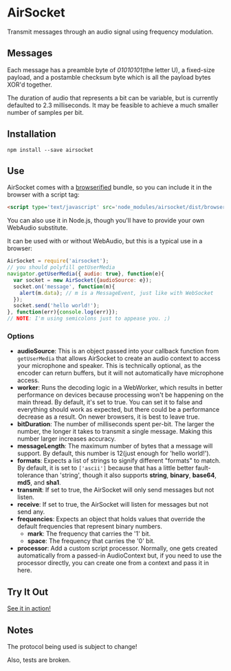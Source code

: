 AirSocket
=============

Transmit messages through an audio signal using frequency modulation.

## Messages
Each message has a preamble byte of *01010101*(the letter U), a fixed-size payload, and a postamble checksum byte which is all the payload bytes XOR'd together. 

The duration of audio that represents a bit can be variable, but is currently defaulted to 2.3 milliseconds.  It may be feasible to achieve a much smaller number of samples per bit.

## Installation
```npm install --save airsocket```

## Use

AirSocket comes with a [browserified](https://github.com/substack/node-browserify) bundle, so you can include it in the browser with a script tag:
```html
<script type='text/javascript' src='node_modules/airsocket/dist/browser/airsocket.js' />
```

You can also use it in Node.js, though you'll have to provide your own WebAudio substitute.

It can be used with or without WebAudio, but this is a typical use in a browser:

```javascript
AirSocket = require('airsocket');
// you should polyfill getUserMedia
navigator.getUserMedia({ audio: true}, function(e){
  var socket = new AirSocket({audioSource: e});
  socket.on('message', function(m){
    alert(m.data); // m is a MessageEvent, just like with WebSocket
  });
  socket.send('hello world!');
}, function(err){console.log(err)});
// NOTE: I'm using semicolons just to appease you. ;)
```

### Options

- **audioSource**: This is an object passed into your callback function from `getUserMedia` that allows AirSocket to create an audio context to access your microphone and speaker.  This is technically optional, as the encoder can return buffers, but it will not automatically have microphone access.
- **worker**: Runs the decoding logic in a WebWorker, which results in better performance on devices because processing won't be happening on the main thread.  By default, it's set to true.  You can set it to false and everything should work as expected, but there could be a performance decrease as a result.  On newer browsers, it is best to leave true.
- **bitDuration**: The number of milliseconds spent per-bit.  The larger the number, the longer it takes to transmit a single message.  Making this number larger increases accuracy.
- **messageLength**: The maximum number of bytes that a message will support.  By default, this number is 12(just enough for 'hello world!').
- **formats**: Expects a list of strings to signify different "formats" to match.  By default, it is set to `['ascii']` because that has a little better fault-tolerance than 'string', though it also supports **string**, **binary**, **base64**, **md5**, and **sha1**.
- **transmit**: If set to true, the AirSocket will only send messages but not listen.
- **receive**: If set to true, the AirSocket will listen for messages but not send any.
- **frequencies**: Expects an object that holds values that override the default frequencies that represent binary numbers.
    - **mark**: The frequency that carries the '1' bit.
    - **space**: The frequency that carries the '0' bit.
- **processor**: Add a custom script processor.  Normally, one gets created automatically from a passed-in AudioContext but, if you need to use the processor directly, you can create one from a context and pass it in here.

## Try It Out
[See it in action!](https://jsfiddle.net/dhmzzdf7/)

## Notes
The protocol being used is subject to change!  

Also, tests are broken.
